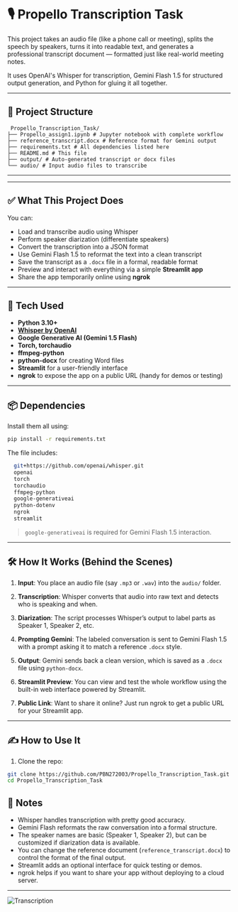 # 🎙️ Propello Transcription Task

This project takes an audio file (like a phone call or meeting), splits the speech by speakers, turns it into readable text, and generates a professional transcript document — formatted just like real-world meeting notes.

It uses OpenAI's Whisper for transcription, Gemini Flash 1.5 for structured output generation, and Python for gluing it all together.

---

## 📁 Project Structure
     Propello_Transcription_Task/
    ├── Propello_assign1.ipynb # Jupyter notebook with complete workflow
    ├── reference_transcript.docx # Reference format for Gemini output
    ├── requirements.txt # All dependencies listed here
    ├── README.md # This file
    ├── output/ # Auto-generated transcript or docx files
    └── audio/ # Input audio files to transcribe

---

---

## ✅ What This Project Does

You can:

- Load and transcribe audio using Whisper
- Perform speaker diarization (differentiate speakers)
- Convert the transcription into a JSON format
- Use Gemini Flash 1.5 to reformat the text into a clean transcript
- Save the transcript as a `.docx` file in a formal, readable format
- Preview and interact with everything via a simple **Streamlit app**
- Share the app temporarily online using **ngrok**

---

## 🔧 Tech Used

- **Python 3.10+**
- [**Whisper by OpenAI**](https://github.com/openai/whisper)
- **Google Generative AI (Gemini 1.5 Flash)**
- **Torch, torchaudio**
- **ffmpeg-python**
- **python-docx** for creating Word files
- **Streamlit** for a user-friendly interface
- **ngrok** to expose the app on a public URL (handy for demos or testing)

---

## 📦 Dependencies

Install them all using:

```bash
pip install -r requirements.txt
```

The file includes:
```bash
  git+https://github.com/openai/whisper.git
  openai
  torch
  torchaudio
  ffmpeg-python
  google-generativeai
  python-dotenv
  ngrok
  streamlit
```

> `google-generativeai` is required for Gemini Flash 1.5 interaction.

---

## 🛠 How It Works (Behind the Scenes)

1. **Input**: You place an audio file (say `.mp3` or `.wav`) into the `audio/` folder.

2. **Transcription**: Whisper converts that audio into raw text and detects who is speaking and when.

3. **Diarization**: The script processes Whisper’s output to label parts as Speaker 1, Speaker 2, etc.

4. **Prompting Gemini**: The labeled conversation is sent to Gemini Flash 1.5 with a prompt asking it to match a reference `.docx` style.

5. **Output**: Gemini sends back a clean version, which is saved as a `.docx` file using `python-docx`.

6. **Streamlit Preview**: You can view and test the whole workflow using the built-in web interface powered by Streamlit.

7. **Public Link**: Want to share it online? Just run ngrok to get a public URL for your Streamlit app.


   

---

## ✍️ How to Use It

1. Clone the repo:
```bash
git clone https://github.com/PBN272003/Propello_Transcription_Task.git
cd Propello_Transcription_Task
```

## 🧠 Notes

- Whisper handles transcription with pretty good accuracy.
- Gemini Flash reformats the raw conversation into a formal structure.
- The speaker names are basic (Speaker 1, Speaker 2), but can be customized if diarization data is available.
- You can change the reference document (`reference_transcript.docx`) to control the format of the final output.
- Streamlit adds an optional interface for quick testing or demos.
- ngrok helps if you want to share your app without deploying to a cloud server.



---
![Transcription](https://github.com/user-attachments/assets/8b84e5bd-c75c-438f-a5cf-57d426f5a713)
